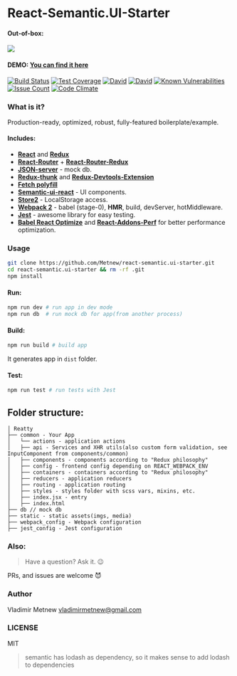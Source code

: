 # React-Semantic.UI-Starter

#### Out-of-box:

![](https://github.com/Metnew/react-semantic.ui-starter/blob/gh-pages/screen.gif)

#### DEMO: [You can find it here](https://metnew.github.io/react-semantic.ui-starter/)

[![Build Status](https://travis-ci.org/Metnew/react-semantic.ui-starter.svg?branch=dev)](https://travis-ci.org/Metnew/react-semantic.ui-starter)
[![Test Coverage](https://codeclimate.com/github/Metnew/react-semantic.ui-starter/badges/coverage.svg)](https://codeclimate.com/github/Metnew/react-semantic.ui-starter/coverage)
[![David](https://img.shields.io/david/Metnew/react-semantic.ui-starter.svg)]()
[![David](https://img.shields.io/david/dev/Metnew/react-semantic.ui-starter.svg)]()
[![Known Vulnerabilities](https://snyk.io/test/github/metnew/react-semantic.ui-starter/badge.svg)](https://snyk.io/test/github/metnew/react-semantic.ui-starter)
[![Issue Count](https://codeclimate.com/github/Metnew/react-semantic.ui-starter/badges/issue_count.svg)](https://codeclimate.com/github/Metnew/react-semantic.ui-starter)
[![Code Climate](https://codeclimate.com/github/Metnew/react-semantic.ui-starter/badges/gpa.svg)](https://codeclimate.com/github/Metnew/react-semantic.ui-starter)

### What is it?

Production-ready, optimized, robust, fully-featured boilerplate/example.

#### Includes:

- **[React](https://facebook.github.io/react/)** and **[Redux](http://redux.js.org/)**
- **[React-Router](https://github.com/ReactTraining/react-router)** + **[React-Router-Redux](https://github.com/reactjs/react-router-redux)**
- **[JSON-server](https://github.com/typicode/json-server)** - mock db.
- **[Redux-thunk](https://github.com/gaearon/redux-thunk)** and **[Redux-Devtools-Extension](https://github.com/zalmoxisus/redux-devtools-extension)**
- **[Fetch polyfill](https://github.com/github/fetch)**
- **[Semantic-ui-react](http://react.semantic-ui.com/)** -  UI components.
- **[Store2](https://github.com/nbubna/store)** - LocalStorage access.
- **[Webpack 2](https://webpack.js.org)** - babel (stage-0), **HMR**, build, devServer, hotMiddleware.
- **[Jest](https://facebook.github.io/jest/)** - awesome library for easy testing.
- **[Babel React Optimize](https://github.com/thejameskyle/babel-react-optimize)** and **[React-Addons-Perf](https://facebook.github.io/react/docs/perf.html)** for better performance optimization.

### Usage

```bash
git clone https://github.com/Metnew/react-semantic.ui-starter.git
cd react-semantic.ui-starter && rm -rf .git  
npm install
```

#### Run:

```bash
npm run dev # run app in dev mode
npm run db  # run mock db for app(from another process)
```

#### Build:

```bash
npm run build # build app
```

It generates app in `dist` folder.

#### Test:

```bash
npm run test # run tests with Jest
```

## Folder structure:

```
│ Reatty
├── common - Your App
│   └── actions - application actions
│   ├── api - Services and XHR utils(also custom form validation, see InputComponent from components/common)
│   ├── components - components according to "Redux philosophy"
│   ├── config - frontend config depending on REACT_WEBPACK_ENV
│   ├── containers - containers according to "Redux philosophy"
│   ├── reducers - application reducers
│   ├── routing - application routing
│   ├── styles - styles folder with scss vars, mixins, etc.
│   ├── index.jsx - entry
│   ├── index.html
├── db // mock db
├── static - static assets(imgs, media)
├── webpack_config - Webpack configuration
├── jest_config - Jest configuration
```


### Also:
> Have a question? Ask it. :wink:

PRs, and issues are welcome :smiling_imp:

### Author
Vladimir Metnew <vladimirmetnew@gmail.com>

### LICENSE
MIT


> semantic has lodash as dependency, so it makes sense to add lodash to dependencies

